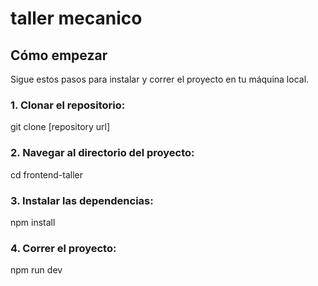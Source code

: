 # taller mecanico

## Cómo empezar

Sigue estos pasos para instalar y correr el proyecto en tu máquina local.

### 1. Clonar el repositorio:
   git clone [repository url]

### 2. Navegar al directorio del proyecto:
   cd frontend-taller

### 3. Instalar las dependencias:
   npm install

### 4. Correr el proyecto:
   npm run dev